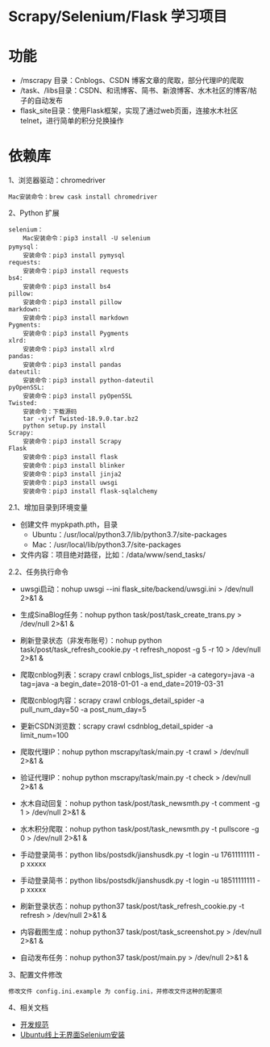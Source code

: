 Scrapy/Selenium/Flask 学习项目
=========================

功能
====
- /mscrapy 目录：Cnblogs、CSDN 博客文章的爬取，部分代理IP的爬取
- /task、/libs目录：CSDN、和讯博客、简书、新浪博客、水木社区的博客/帖子的自动发布
- flask_site目录：使用Flask框架，实现了通过web页面，连接水木社区 telnet，进行简单的积分兑换操作

# 依赖库

1、浏览器驱动：chromedriver

    Mac安装命令：brew cask install chromedriver

2、Python 扩展

    selenium：
        Mac安装命令：pip3 install -U selenium
    pymysql：
        安装命令：pip3 install pymysql
    requests:
        安装命令：pip3 install requests
    bs4:
        安装命令：pip3 install bs4
    pillow:
        安装命令：pip3 install pillow
    markdown:
        安装命令：pip3 install markdown
    Pygments:
        安装命令：pip3 install Pygments
    xlrd:
        安装命令：pip3 install xlrd
    pandas:
        安装命令：pip3 install pandas
    dateutil:
        安装命令：pip3 install python-dateutil
    pyOpenSSL:
        安装命令：pip3 install pyOpenSSL
    Twisted:
        安装命令：下载源码
        tar -xjvf Twisted-18.9.0.tar.bz2
        python setup.py install
    Scrapy:
        安装命令：pip3 install Scrapy  
    Flask 
        安装命令：pip3 install flask
        安装命令：pip3 install blinker
        安装命令：pip3 install jinja2
        安装命令：pip3 install uwsgi
        安装命令：pip3 install flask-sqlalchemy
        
2.1、增加目录到环境变量
- 创建文件 mypkpath.pth，目录
  - Ubuntu：/usr/local/python3.7/lib/python3.7/site-packages
  - Mac：/usr/local/lib/python3.7/site-packages
- 文件内容：项目绝对路径，比如：/data/www/send_tasks/
   
2.2、任务执行命令
- uwsgi启动：nohup uwsgi --ini flask_site/backend/uwsgi.ini > /dev/null 2>&1 &
- 生成SinaBlog任务：nohup python task/post/task_create_trans.py > /dev/null 2>&1 &
- 刷新登录状态（非发布账号）：nohup python task/post/task_refresh_cookie.py -t refresh_nopost -g 5 -r 10 > /dev/null 2>&1 &
- 爬取cnblog列表：scrapy crawl cnblogs_list_spider -a category=java -a tag=java -a begin_date=2018-01-01 -a end_date=2019-03-31
- 爬取cnblog内容：scrapy crawl cnblogs_detail_spider -a pull_num_day=50 -a post_num_day=5
- 更新CSDN浏览数：scrapy crawl csdnblog_detail_spider -a limit_num=100
- 爬取代理IP：nohup python mscrapy/task/main.py -t crawl > /dev/null 2>&1 &
- 验证代理IP：nohup python mscrapy/task/main.py -t check > /dev/null 2>&1 &
- 水木自动回复：nohup python task/post/task_newsmth.py -t comment -g 1 > /dev/null 2>&1 &
- 水木积分爬取：nohup python task/post/task_newsmth.py -t pullscore -g 0 > /dev/null 2>&1 &

- 手动登录简书：python libs/postsdk/jianshusdk.py -t login -u 17611111111 -p xxxxx
- 手动登录简书：python libs/postsdk/jianshusdk.py -t login -u 18511111111 -p xxxxx
- 刷新登录状态：nohup python37 task/post/task_refresh_cookie.py -t refresh > /dev/null 2>&1 &

- 内容截图生成：nohup python37 task/post/task_screenshot.py > /dev/null 2>&1 &
- 自动发布任务：nohup python37 task/post/main.py > /dev/null 2>&1 &


3、配置文件修改

    修改文件 config.ini.example 为 config.ini，并修改文件这种的配置项

4、相关文档
- [开发规范](doc/开发规范.md)
- [Ubuntu线上无界面Selenium安装](doc/Ubuntu线上无界面服务器使用selenium+chrome+headless.md)
